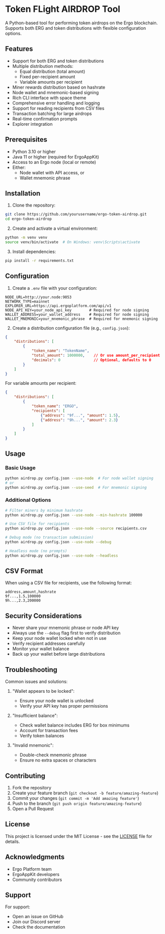 # Token FLight AIRDROP Tool

A Python-based tool for performing token airdrops on the Ergo blockchain. Supports both ERG and token distributions with flexible configuration options.

## Features

- Support for both ERG and token distributions
- Multiple distribution methods:
  - Equal distribution (total amount)
  - Fixed per-recipient amount
  - Variable amounts per recipient
- Miner rewards distribution based on hashrate
- Node wallet and mnemonic-based signing
- Rich CLI interface with space theme
- Comprehensive error handling and logging
- Support for reading recipients from CSV files
- Transaction batching for large airdrops
- Real-time confirmation prompts
- Explorer integration

## Prerequisites

- Python 3.10 or higher
- Java 11 or higher (required for ErgoAppKit)
- Access to an Ergo node (local or remote)
- Either:
  - Node wallet with API access, or
  - Wallet mnemonic phrase

## Installation

1. Clone the repository:
```bash
git clone https://github.com/yourusername/ergo-token-airdrop.git
cd ergo-token-airdrop
```

2. Create and activate a virtual environment:
```bash
python -m venv venv
source venv/bin/activate  # On Windows: venv\Scripts\activate
```

3. Install dependencies:
```bash
pip install -r requirements.txt
```

## Configuration

1. Create a `.env` file with your configuration:
```env
NODE_URL=http://your.node:9053
NETWORK_TYPE=mainnet
EXPLORER_URL=https://api.ergoplatform.com/api/v1
NODE_API_KEY=your_node_api_key        # Required for node signing
WALLET_ADDRESS=your_wallet_address    # Required for node signing
WALLET_MNEMONIC=your_mnemonic_phrase  # Required for mnemonic signing
```

2. Create a distribution configuration file (e.g., `config.json`):

```json
{
    "distributions": [
        {
            "token_name": "TokenName",
            "total_amount": 1000000,    // Or use amount_per_recipient
            "decimals": 0               // Optional, defaults to 0
        }
    ]
}
```

For variable amounts per recipient:
```json
{
    "distributions": [
        {
            "token_name": "ERGO",
            "recipients": [
                {"address": "9f...", "amount": 1.5},
                {"address": "9h...", "amount": 2.3}
            ]
        }
    ]
}
```

## Usage

### Basic Usage

```bash
python airdrop.py config.json --use-node  # For node wallet signing
# or
python airdrop.py config.json --use-seed  # For mnemonic signing
```

### Additional Options

```bash
# Filter miners by minimum hashrate
python airdrop.py config.json --use-node --min-hashrate 100000

# Use CSV file for recipients
python airdrop.py config.json --use-node --source recipients.csv

# Debug mode (no transaction submission)
python airdrop.py config.json --use-node --debug

# Headless mode (no prompts)
python airdrop.py config.json --use-node --headless
```

## CSV Format

When using a CSV file for recipients, use the following format:

```csv
address,amount,hashrate
9f...,1.5,100000
9h...,2.3,200000
```

## Security Considerations

- Never share your mnemonic phrase or node API key
- Always use the `--debug` flag first to verify distribution
- Keep your node wallet locked when not in use
- Verify recipient addresses carefully
- Monitor your wallet balance
- Back up your wallet before large distributions

## Troubleshooting

Common issues and solutions:

1. "Wallet appears to be locked":
   - Ensure your node wallet is unlocked
   - Verify your API key has proper permissions

2. "Insufficient balance":
   - Check wallet balance includes ERG for box minimums
   - Account for transaction fees
   - Verify token balances

3. "Invalid mnemonic":
   - Double-check mnemonic phrase
   - Ensure no extra spaces or characters

## Contributing

1. Fork the repository
2. Create your feature branch (`git checkout -b feature/amazing-feature`)
3. Commit your changes (`git commit -m 'Add amazing feature'`)
4. Push to the branch (`git push origin feature/amazing-feature`)
5. Open a Pull Request

## License

This project is licensed under the MIT License - see the [LICENSE](LICENSE) file for details.

## Acknowledgments

- Ergo Platform team
- ErgoAppKit developers
- Community contributors

## Support

For support:
- Open an issue on GitHub
- Join our Discord server
- Check the documentation
